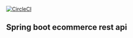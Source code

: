 [![CircleCI](https://circleci.com/gh/Maxomys/spring-webstore/tree/master.svg?style=svg)](https://circleci.com/gh/Maxomys/spring-webstore/tree/master)

## Spring boot ecommerce rest api

